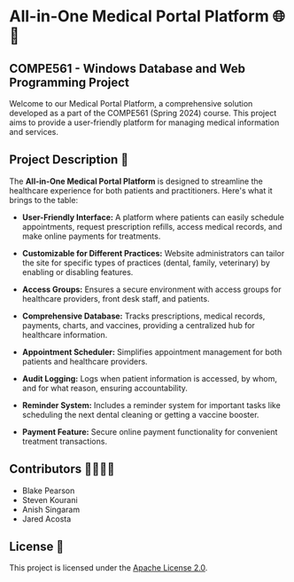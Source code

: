 # All-in-One Medical Portal Platform 🌐💉

## COMPE561 - Windows Database and Web Programming Project

Welcome to our Medical Portal Platform, a comprehensive solution developed as a part of the COMPE561 (Spring 2024) course. This project aims to provide a user-friendly platform for managing medical information and services.

## Project Description 🏥

The **All-in-One Medical Portal Platform** is designed to streamline the healthcare experience for both patients and practitioners. Here's what it brings to the table:

- **User-Friendly Interface:** A platform where patients can easily schedule appointments, request prescription refills, access medical records, and make online payments for treatments.

- **Customizable for Different Practices:** Website administrators can tailor the site for specific types of practices (dental, family, veterinary) by enabling or disabling features.

- **Access Groups:** Ensures a secure environment with access groups for healthcare providers, front desk staff, and patients.

- **Comprehensive Database:** Tracks prescriptions, medical records, payments, charts, and vaccines, providing a centralized hub for healthcare information.

- **Appointment Scheduler:** Simplifies appointment management for both patients and healthcare providers.

- **Audit Logging:** Logs when patient information is accessed, by whom, and for what reason, ensuring accountability.

- **Reminder System:** Includes a reminder system for important tasks like scheduling the next dental cleaning or getting a vaccine booster.

- **Payment Feature:** Secure online payment functionality for convenient treatment transactions.

<!--- ## Getting Started 🚀

To get started with the Medical Portal Platform, follow the installation instructions in the [docs](docs/installation.md) directory. -->

## Contributors 👩‍💻👨‍💻

- Blake Pearson
- Steven Kourani
- Anish Singaram
- Jared Acosta

## License 📜

This project is licensed under the [Apache License 2.0](LICENSE).

